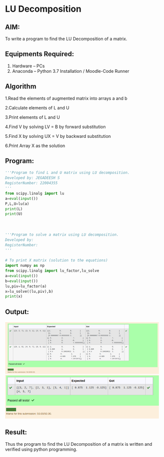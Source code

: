 # LU Decomposition 

## AIM:
To write a program to find the LU Decomposition of a matrix.

## Equipments Required:
1. Hardware – PCs
2. Anaconda – Python 3.7 Installation / Moodle-Code Runner

## Algorithm
1.Read the elements of augmented matrix into arrays a and b

2.Calculate elements of L and U

3.Print elements of L and U

4.Find V by solving LV = B by forward substitution

5.Find X by solving UX = V by backward substitution

6.Print Array X as the solution

## Program:
``` python
'''Program to find L and U matrix using LU decomposition.
Developed by: JEGADEESH S
RegisterNumber: 22004355
'''
from scipy.linalg import lu
a=eval(input())
P,L,U=lu(a)
print(L)
print(U)



'''Program to solve a matrix using LU decomposition.
Developed by: 
RegisterNumber: 
'''

# To print X matrix (solution to the equations)
import numpy as np
from scipy.linalg import lu_factor,lu_solve
a=eval(input())
b=eval(input())
lu,piv=lu_factor(a)
x=lu_solve((lu,piv),b)
print(x)


```

## Output:
![OUTPUT](output4.png)
![OUTPUT](lu2.png)


## Result:
Thus the program to find the LU Decomposition of a matrix is written and verified using python programming.


